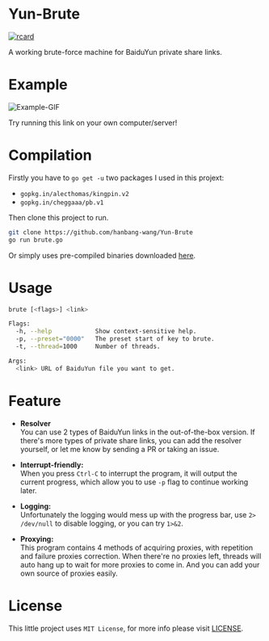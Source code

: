 # Yun-Brute 
[![rcard](https://goreportcard.com/badge/github.com/hanbang-wang/Yun-Brute)](https://goreportcard.com/report/github.com/hanbang-wang/Yun-Brute)

A working brute-force machine for BaiduYun private share links.

# Example
![Example-GIF](https://superfashi.b0.upaiyun.com/wp-content/uploads/2016/11/a.gif)

Try running this link on your own computer/server!

# Compilation

Firstly you have to `go get -u` two packages I used in this projext:

- `gopkg.in/alecthomas/kingpin.v2`
- `gopkg.in/cheggaaa/pb.v1`

Then clone this project to run.
```bash
git clone https://github.com/hanbang-wang/Yun-Brute
go run brute.go
```
Or simply uses pre-compiled binaries downloaded [here](https://github.com/hanbang-wang/Yun-Brute/releases).

# Usage
```bash
brute [<flags>] <link>

Flags:
  -h, --help            Show context-sensitive help.
  -p, --preset="0000"   The preset start of key to brute.
  -t, --thread=1000     Number of threads.

Args:
  <link> URL of BaiduYun file you want to get.
```

# Feature
- **Resolver**  
You can use 2 types of BaiduYun links in the out-of-the-box version. If there's more types of private share links, you can add the resolver yourself, or let me know by sending a PR or taking an issue.  

- **Interrupt-friendly:**  
When you press `Ctrl-C` to interrupt the program, it will output the current progress, which allow you to use `-p` flag to continue working later.

- **Logging:**  
Unfortunately the logging would mess up with the progress bar, use `2> /dev/null` to disable logging, or you can try `1>&2`.
 
- **Proxying:**  
This program contains 4 methods of acquiring proxies, with repetition and failure proxies correction. When there're no proxies left, threads will auto hang up to wait for more proxies to come in. And you can add your own source of proxies easily.

# License
This little project uses `MIT License`, for more info please visit [LICENSE](LICENSE).